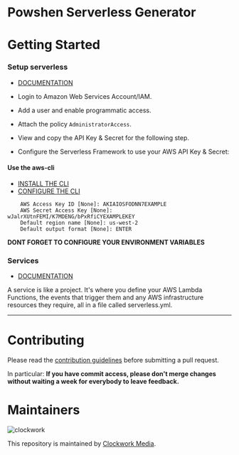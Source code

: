 # Powshen Serverless Generator

Getting Started
===

### Setup serverless

- [DOCUMENTATION](https://serverless.com/framework/docs/providers/aws/guide/credentials/)

- Login to Amazon Web Services Account/IAM.
- Add a user and enable programmatic access.
- Attach the policy ```AdministratorAccess```.
- View and copy the API Key & Secret for the following step.
- Configure the Serverless Framework to use your AWS API Key & Secret:

#### Use the aws-cli

- [INSTALL THE CLI](http://docs.aws.amazon.com/cli/latest/userguide/installing.html)
- [CONFIGURE THE CLI](http://docs.aws.amazon.com/cli/latest/userguide/cli-chap-getting-started.html)

```
    AWS Access Key ID [None]: AKIAIOSFODNN7EXAMPLE
    AWS Secret Access Key [None]: wJalrXUtnFEMI/K7MDENG/bPxRfiCYEXAMPLEKEY
    Default region name [None]: us-west-2
    Default output format [None]: ENTER
```

**DONT FORGET TO CONFIGURE YOUR ENVIRONMENT VARIABLES**

### Services

- [DOCUMENTATION](https://serverless.com/framework/docs/providers/aws/guide/services/)

A service is like a project. It's where you define your AWS Lambda Functions, 
the events that trigger them and any AWS infrastructure resources they require, 
all in a file called serverless.yml.



---

Contributing
======

Please read the [contribution guidelines] before submitting a pull request.

In particular: <strong>If you have commit access, please don't merge changes without
waiting a week for everybody to leave feedback.</strong>

[contribution guidelines]: ../../../contributing

Maintainers
======

![clockwork](http://apps.clockworkmedia.co.za/github/assets/logos/logo.png)

This repository is maintained by [Clockwork Media](//www.clockworkmedia.co.za).

